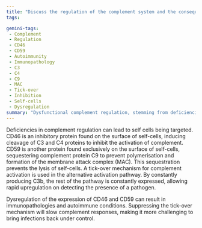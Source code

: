 ```yaml
---
title: "Discuss the regulation of the complement system and the consequences of deficiencies in inhibitory mechanisms."
tags:

gemini-tags:
 - Complement
 - Regulation
 - CD46
 - CD59
 - Autoimmunity
 - Immunopathology
 - C3
 - C4
 - C9
 - MAC
 - Tick-over
 - Inhibition
 - Self-cells
 - Dysregulation
summary: "Dysfunctional complement regulation, stemming from deficiencies in CD46 and CD59 or suppression of the C3b tick-over mechanism, can lead to autoimmune conditions and impaired immune responses."
---
```

Deficiencies in complement regulation can lead to self cells being targeted. CD46 is an inhibitory protein found on the surface of self-cells, inducing cleavage of C3 and C4 proteins to inhibit the activation of complement. 
CD59 is another protein found exclusively on the surface of self-cells, sequestering complement protein C9 to prevent polymerisation and formation of the membrane attack complex (MAC). This sequestration prevents the lysis of self-cells. 
A tick-over mechanism for complement activation is used in the alternative activation pathway. By constantly producing C3b, the rest of the pathway is constantly expressed, allowing rapid upregulation on detecting the presence of a pathogen. 

Dysregulation of the expression of CD46 and CD59 can result in immunopathologies and autoimmune conditions. Suppressing the tick-over mechanism will slow complement responses, making it more challenging to bring infections back under control.